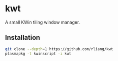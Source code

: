 # kwt

A small KWin tiling window manager.

## Installation

```sh
git clone --depth=1 https://github.com/rliang/kwt
plasmapkg -t kwinscript -i kwt
```
